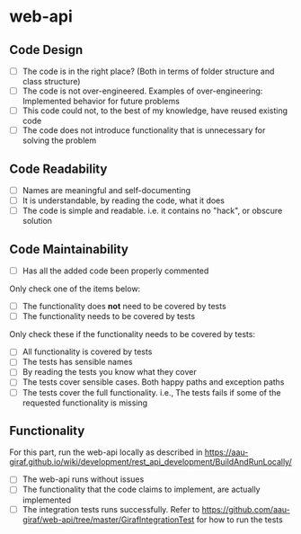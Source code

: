 # web-api

## Code Design

- [ ] The code is in the right place? (Both in terms of folder structure and class structure)
- [ ] The code is not over-engineered. Examples of over-engineering: Implemented behavior for future problems     
- [ ] This code could not, to the best of my knowledge, have reused existing code
- [ ] The code does not introduce functionality that is unnecessary for solving the problem

## Code Readability

- [ ] Names are meaningful and self-documenting
- [ ] It is understandable, by reading the code, what it does
- [ ] The code is simple and readable. i.e. it contains no \"hack\", or obscure solution   

## Code Maintainability

- [ ] Has all the added code been properly commented

Only check one of the items below:

- [ ] The functionality does **not** need to be covered by tests
- [ ] The functionality needs to be covered by tests

Only check these if the functionality needs to be covered by tests:

- [ ] All functionality is covered by tests
- [ ] The tests has sensible names
- [ ] By reading the tests you know what they cover
- [ ] The tests cover sensible cases. Both happy paths and exception paths
- [ ] The tests cover the full functionality. i.e., The tests fails if some of the requested functionality is missing

## Functionality

For this part, run the web-api locally as described in https://aau-giraf.github.io/wiki/development/rest_api_development/BuildAndRunLocally/

- [ ] The web-api runs without issues
- [ ] The functionality that the code claims to implement, are actually implemented
- [ ] The integration tests runs successfully. Refer to https://github.com/aau-giraf/web-api/tree/master/GirafIntegrationTest for how to run the tests
